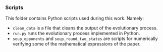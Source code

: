 ### Scripts

This folder contains Python scripts used during this work. Namely:

- `clean_data` is a file that cleans the output of the evolutionary process.
- `run.py` runs the evolutionary process implemented in Python.
- `soup_opponents` and `soup_round_two_states` are scripts for numerically verifying some of the mathematical expressions of the paper.